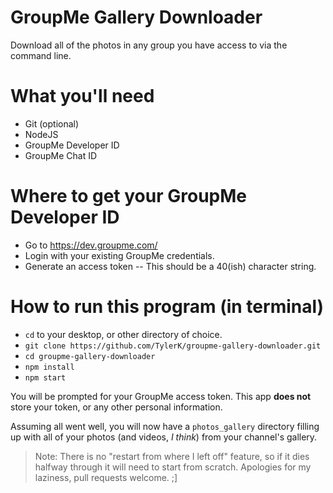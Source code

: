 # GroupMe Gallery Downloader
Download all of the photos in any group you have access to via the command line.

# What you'll need
* Git (optional)
* NodeJS
* GroupMe Developer ID
* GroupMe Chat ID

# Where to get your GroupMe Developer ID
* Go to https://dev.groupme.com/
* Login with your existing GroupMe credentials.
* Generate an access token -- This should be a 40(ish) character string.

# How to run this program (in terminal)
* `cd` to your desktop, or other directory of choice. 
* `git clone https://github.com/TylerK/groupme-gallery-downloader.git`
* `cd groupme-gallery-downloader`
* `npm install`
* `npm start`

You will be prompted for your GroupMe access token. This app **does not** store your token, or any other personal information.

Assuming all went well, you will now have a `photos_gallery` directory filling up with all of your photos (and videos, _I think_) from your channel's gallery. 

> Note: There is no "restart from where I left off" feature, so if it dies halfway through it will need to start from scratch. Apologies for my laziness, pull requests welcome. ;]
